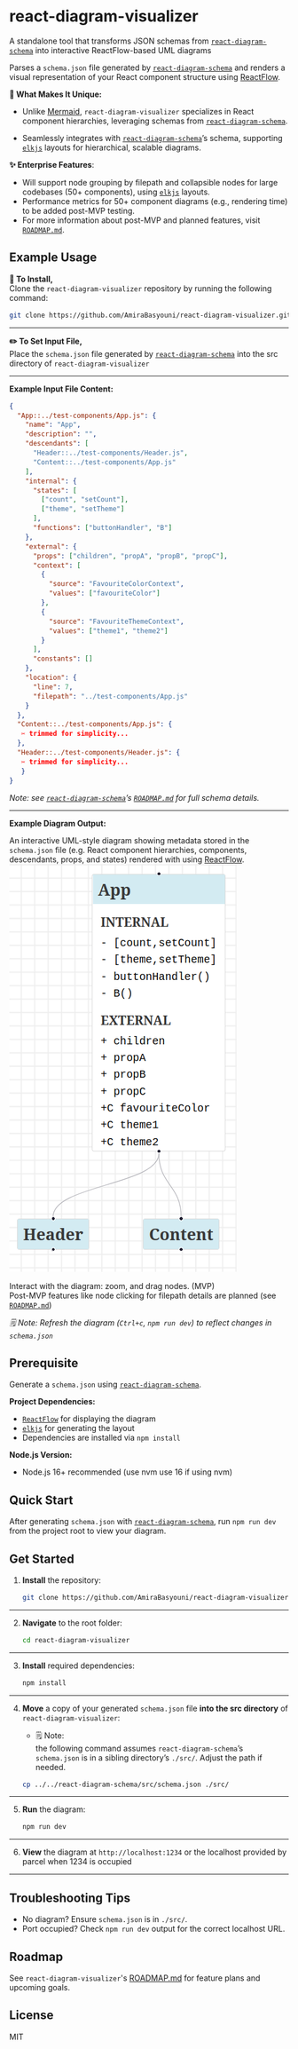 # react-diagram-visualizer

A standalone tool that transforms JSON schemas from [`react-diagram-schema`](https://github.com/AmiraBasyouni/react-diagram-schema) into interactive ReactFlow-based UML diagrams

Parses a `schema.json` file generated by [`react-diagram-schema`](https://github.com/AmiraBasyouni/react-diagram-schema) and renders a visual representation of your React component structure using [ReactFlow](https://reactflow.dev/).

**🔦 What Makes It Unique:**

- Unlike [Mermaid](https://mermaid.js.org/), `react-diagram-visualizer` specializes in React component hierarchies, leveraging schemas from [`react-diagram-schema`](https://github.com/AmiraBasyouni/react-diagram-schema).

- Seamlessly integrates with [`react-diagram-schema`](https://github.com/AmiraBasyouni/react-diagram-schema)’s schema, supporting [`elkjs`](https://github.com/kieler/elkjs) layouts for hierarchical, scalable diagrams.

**✨ Enterprise Features**:

- Will support node grouping by filepath and collapsible nodes for large codebases (50+ components), using [`elkjs`](https://github.com/kieler/elkjs) layouts.
- Performance metrics for 50+ component diagrams (e.g., rendering time) to be added post-MVP testing.
- For more information about post-MVP and planned features, visit [`ROADMAP.md`](https://github.com/AmiraBasyouni/react-diagram-visualizer/blob/main/ROADMAP.md).

## Example Usage

**🔌 To Install,**  
Clone the `react-diagram-visualizer` repository by running the following command:

```bash
git clone https://github.com/AmiraBasyouni/react-diagram-visualizer.git
```

---

**✏️ To Set Input File,**  
Place the `schema.json` file generated by [`react-diagram-schema`](https://github.com/AmiraBasyouni/react-diagram-schema) into the src directory of `react-diagram-visualizer`

---

**Example Input File Content:**

```JSON
{
  "App::../test-components/App.js": {
    "name": "App",
    "description": "",
    "descendants": [
      "Header::../test-components/Header.js",
      "Content::../test-components/App.js"
    ],
    "internal": {
      "states": [
        ["count", "setCount"],
        ["theme", "setTheme"]
      ],
      "functions": ["buttonHandler", "B"]
    },
    "external": {
      "props": ["children", "propA", "propB", "propC"],
      "context": [
        {
          "source": "FavouriteColorContext",
          "values": ["favouriteColor"]
        },
        {
          "source": "FavouriteThemeContext",
          "values": ["theme1", "theme2"]
        }
      ],
      "constants": []
    },
    "location": {
      "line": 7,
      "filepath": "../test-components/App.js"
    }
  },
  "Content::../test-components/App.js": {
   ✂ trimmed for simplicity...
  },
  "Header::../test-components/Header.js": {
   ✂ trimmed for simplicity...
   }
}
```

_Note: see [`react-diagram-schema`](https://github.com/AmiraBasyouni/react-diagram-schema)’s [`ROADMAP.md`](https://github.com/AmiraBasyouni/react-diagram-schema/blob/main/ROADMAP.md) for full schema details._

---

**Example Diagram Output:**

An interactive UML-style diagram showing metadata stored in the `schema.json` file (e.g. React component hierarchies, components, descendants, props, and states) rendered with using [ReactFlow](https://reactflow.dev).
![ReactFlow Diagram](assets/final-diagram-preview.png)

Interact with the diagram: zoom, and drag nodes. (MVP)  
Post-MVP features like node clicking for filepath details are planned (see [`ROADMAP.md`](https://github.com/AmiraBasyouni/react-diagram-visualizer/blob/main/ROADMAP.md))

_🗒 Note: Refresh the diagram (`Ctrl+c`, `npm run dev`) to reflect changes in `schema.json`_

## Prerequisite

Generate a `schema.json` using [`react-diagram-schema`](https://github.com/AmiraBasyouni/react-diagram-schema).

**Project Dependencies:**

- [`ReactFlow`](https://reactflow.dev) for displaying the diagram
- [`elkjs`](https://github.com/kieler/elkjs) for generating the layout
- Dependencies are installed via `npm install`

**Node.js Version:**

- Node.js 16+ recommended (use nvm use 16 if using nvm)

## Quick Start

After generating `schema.json` with [`react-diagram-schema`](https://github.com/AmiraBasyouni/react-diagram-schema), run `npm run dev` from the project root to view your diagram.

## Get Started

1. **Install** the repository:
   ```bash
   git clone https://github.com/AmiraBasyouni/react-diagram-visualizer
   ```

---

2. **Navigate** to the root folder:
   ```bash
   cd react-diagram-visualizer
   ```

---

3. **Install** required dependencies:
   ```bash
   npm install
   ```

---

4. **Move** a copy of your generated `schema.json` file **into the src directory** of `react-diagram-visualizer`:
   - 🗒 Note:  
     the following command assumes `react-diagram-schema`’s `schema.json` is in a sibling directory’s `./src/`. Adjust the path if needed.

   ```bash
   cp ../../react-diagram-schema/src/schema.json ./src/
   ```

---

5. **Run** the diagram:
   ```bash
   npm run dev
   ```

---

6. **View** the diagram at `http://localhost:1234` or the localhost provided by parcel when 1234 is occupied

---

## Troubleshooting Tips

- No diagram? Ensure `schema.json` is in `./src/`.
- Port occupied? Check `npm run dev` output for the correct localhost URL.

## Roadmap

See `react-diagram-visualizer`'s [ROADMAP.md](https://github.com/AmiraBasyouni/react-diagram-visualizer/blob/main/ROADMAP.md) for feature plans and upcoming goals.

## License

MIT
